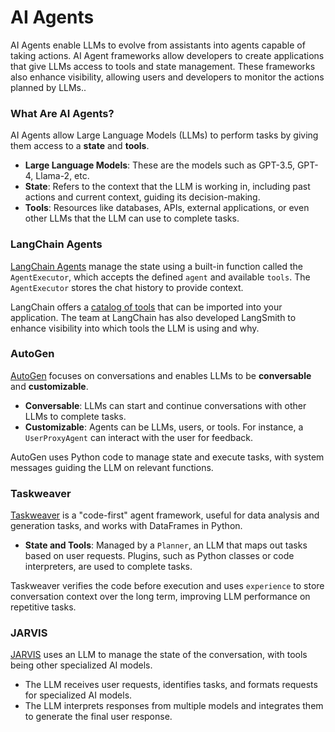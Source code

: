 # AI Agents

AI Agents enable LLMs to evolve from assistants into agents capable of taking actions. AI Agent frameworks allow developers to create applications that give LLMs access to tools and state management. These frameworks also enhance visibility, allowing users and developers to monitor the actions planned by LLMs..

### What Are AI Agents?

AI Agents allow Large Language Models (LLMs) to perform tasks by giving them access to a **state** and **tools**.

- **Large Language Models**: These are the models such as GPT-3.5, GPT-4, Llama-2, etc.
- **State**: Refers to the context that the LLM is working in, including past actions and current context, guiding its decision-making.
- **Tools**: Resources like databases, APIs, external applications, or even other LLMs that the LLM can use to complete tasks.

### LangChain Agents

[LangChain Agents](https://python.langchain.com/docs/modules/agents/?WT.mc_id=academic-105485-koreyst) manage the state using a built-in function called the `AgentExecutor`, which accepts the defined `agent` and available `tools`. The `AgentExecutor` stores the chat history to provide context.

LangChain offers a [catalog of tools](https://integrations.langchain.com/tools?WT.mc_id=academic-105485-koreyst) that can be imported into your application. The team at LangChain has also developed LangSmith to enhance visibility into which tools the LLM is using and why.

### AutoGen

[AutoGen](https://microsoft.github.io/autogen/?WT.mc_id=academic-105485-koreyst) focuses on conversations and enables LLMs to be **conversable** and **customizable**.

- **Conversable**: LLMs can start and continue conversations with other LLMs to complete tasks.
- **Customizable**: Agents can be LLMs, users, or tools. For instance, a `UserProxyAgent` can interact with the user for feedback.

AutoGen uses Python code to manage state and execute tasks, with system messages guiding the LLM on relevant functions.

### Taskweaver

[Taskweaver](https://microsoft.github.io/TaskWeaver/?WT.mc_id=academic-105485-koreyst) is a "code-first" agent framework, useful for data analysis and generation tasks, and works with DataFrames in Python.

- **State and Tools**: Managed by a `Planner`, an LLM that maps out tasks based on user requests. Plugins, such as Python classes or code interpreters, are used to complete tasks.

Taskweaver verifies the code before execution and uses `experience` to store conversation context over the long term, improving LLM performance on repetitive tasks.

### JARVIS

[JARVIS](https://github.com/microsoft/JARVIS?tab=readme-ov-file?WT.mc_id=academic-105485-koreyst) uses an LLM to manage the state of the conversation, with tools being other specialized AI models.

- The LLM receives user requests, identifies tasks, and formats requests for specialized AI models.
- The LLM interprets responses from multiple models and integrates them to generate the final user response.
